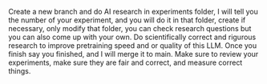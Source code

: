 Create a new branch and do AI research in experiments folder, I will tell you the number of your experiment, and you will do it in that folder, create if necessary, only modify that folder, you can check research questions but you can also come up with your own. Do scientifically correct and rigurous research to improve pretraining speed and or quality of this LLM. Once you finish say you finished, and I will merge it to main. Make sure to review your experiments, make sure they are fair and correct, and measure correct things.